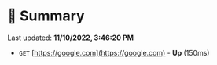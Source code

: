 # 📖 Summary
Last updated: **11/10/2022, 3:46:20 PM**

- `GET` [https://google.com](https://google.com) - **Up** (150ms)
